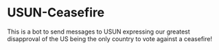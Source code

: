 # USUN-Ceasefire
This is a bot to send messages to USUN expressing our greatest disapproval of the US being the only country to vote against a ceasefire!
